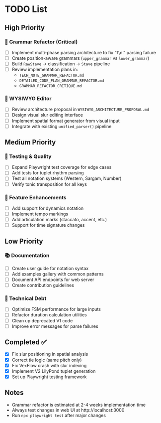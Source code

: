 # TODO List

## High Priority

### 🔴 Grammar Refactor (Critical)
- [ ] Implement multi-phase parsing architecture to fix "1\n." parsing failure
- [ ] Create position-aware grammars (`upper_grammar` vs `lower_grammar`)
- [ ] Build `RawStave` → classification → `Stave` pipeline
- [ ] Review implementation plans in:
  - `TECH_NOTE_GRAMMAR_REFACTOR.md`
  - `DETAILED_CODE_PLAN_GRAMMAR_REFACTOR.md`
  - `GRAMMAR_REFACTOR_CRITIQUE.md`

### 🎹 WYSIWYG Editor
- [ ] Review architecture proposal in `WYSIWYG_ARCHITECTURE_PROPOSAL.md`
- [ ] Design visual slur editing interface
- [ ] Implement spatial format generator from visual input
- [ ] Integrate with existing `unified_parser()` pipeline

## Medium Priority

### 🧪 Testing & Quality
- [ ] Expand Playwright test coverage for edge cases
- [ ] Add tests for tuplet rhythm parsing
- [ ] Test all notation systems (Western, Sargam, Number)
- [ ] Verify tonic transposition for all keys

### 🎵 Feature Enhancements
- [ ] Add support for dynamics notation
- [ ] Implement tempo markings
- [ ] Add articulation marks (staccato, accent, etc.)
- [ ] Support for time signature changes

## Low Priority

### 📚 Documentation
- [ ] Create user guide for notation syntax
- [ ] Add examples gallery with common patterns
- [ ] Document API endpoints for web server
- [ ] Create contribution guidelines

### 🔧 Technical Debt
- [ ] Optimize FSM performance for large inputs
- [ ] Refactor duration calculation utilities
- [ ] Clean up deprecated V1 code
- [ ] Improve error messages for parse failures

## Completed ✅
- [x] Fix slur positioning in spatial analysis
- [x] Correct tie logic (same pitch only)
- [x] Fix VexFlow crash with slur indexing
- [x] Implement V2 LilyPond tuplet generation
- [x] Set up Playwright testing framework

## Notes
- Grammar refactor is estimated at 2-4 weeks implementation time
- Always test changes in web UI at http://localhost:3000
- Run `npx playwright test` after major changes